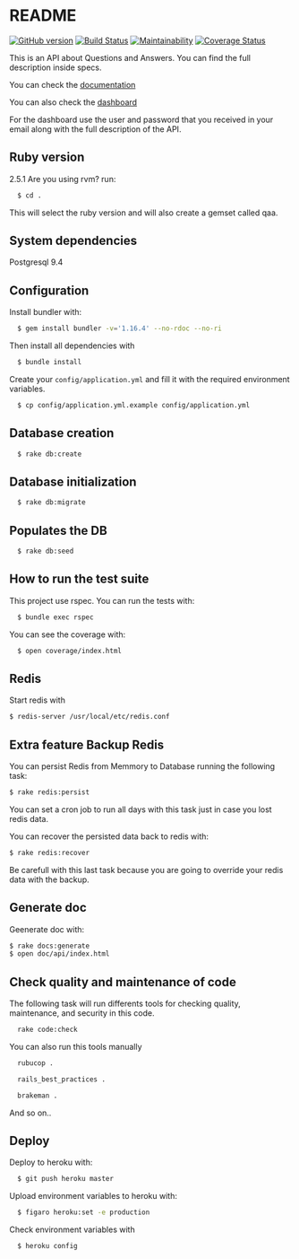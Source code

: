# README

[![GitHub version](https://badge.fury.io/gh/EmanuelCadems%2Fqaa.svg)](https://badge.fury.io/gh/EmanuelCadems%2Fqaa)
[![Build Status](https://travis-ci.com/EmanuelCadems/qaa.svg?branch=master)](https://travis-ci.com/EmanuelCadems/qaa)
[![Maintainability](https://api.codeclimate.com/v1/badges/04bae9be0c5a2c97cf37/maintainability)](https://codeclimate.com/github/EmanuelCadems/qaa/maintainability)
[![Coverage Status](https://coveralls.io/repos/github/EmanuelCadems/qaa/badge.svg?branch=master)](https://coveralls.io/github/EmanuelCadems/qaa?branch=master)


This is an API about Questions and Answers. You can find the full description inside specs.

You can check the [documentation](https://quiet-stream-12356.herokuapp.com/docs/)

You can also check the [dashboard](https://quiet-stream-12356.herokuapp.com/admin/)

For the dashboard use the user and password that you received in your email along with the full description of the API.


## Ruby version


2.5.1
Are you using rvm?
run:
```bash
  $ cd .
```
This will select the ruby version and will also create a gemset called qaa.

## System dependencies
  Postgresql 9.4

## Configuration


Install bundler with:
```bash
  $ gem install bundler -v='1.16.4' --no-rdoc --no-ri
```
Then install all dependencies with
```bash
  $ bundle install
```

Create your `config/application.yml` and fill it with the required environment variables.
```bash
  $ cp config/application.yml.example config/application.yml
```

## Database creation
```bash
  $ rake db:create
```

## Database initialization
```bash
  $ rake db:migrate
```

## Populates the DB
```bash
  $ rake db:seed
```

## How to run the test suite
This project use rspec. You can run the tests with:
```bash
  $ bundle exec rspec
```
You can see the coverage with:
```bash
  $ open coverage/index.html
```

## Redis

Start redis with

```bash
$ redis-server /usr/local/etc/redis.conf
```


## Extra feature Backup Redis

You can persist Redis from Memmory to Database running the following task:

```bash
$ rake redis:persist
```

You can set a cron job to run all days with this task just in case you lost redis data.

You can recover the persisted data back to redis with:

```bash
$ rake redis:recover
```
Be carefull with this last task because you are going to override your redis data with the backup.


## Generate doc

Geenerate doc with:

```bash
$ rake docs:generate
$ open doc/api/index.html
```

## Check quality and maintenance of code


The following task will run differents tools for checking quality, maintenance, and security in this code.


```sh
  rake code:check
```


You can also run this tools manually


```sh
  rubucop .
```


```sh
  rails_best_practices .
```


```sh
  brakeman .
```


And so on..


## Deploy

Deploy to heroku with:

```bash
  $ git push heroku master
```

Upload environment variables to heroku with:

```bash
  $ figaro heroku:set -e production
```

Check environment variables with

```bash
  $ heroku config
```


